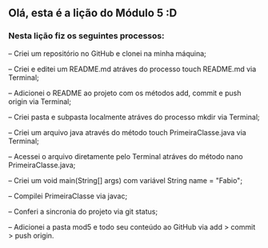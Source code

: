 ## Olá, esta é a lição do Módulo 5 :D ##

### Nesta lição fiz os seguintes processos: ###

– Criei um repositório no GitHub e clonei na minha máquina;

– Criei e editei um README.md atráves do processo touch README.md via Terminal;

– Adicionei o README ao projeto com os métodos add, commit e push origin via Terminal;

– Criei pasta e subpasta localmente atráves do processo mkdir via Terminal;

– Criei um arquivo java através do método touch PrimeiraClasse.java via Terminal;

– Acessei o arquivo diretamente pelo Terminal atráves do método nano PrimeiraClasse.java;

– Criei um void main(String[] args) com variável String name = "Fabio";

– Compilei PrimeiraClasse via javac;

– Conferi a sincronia do projeto via git status;

– Adicionei a pasta mod5 e todo seu conteúdo ao GitHub via add > commit > push origin.
